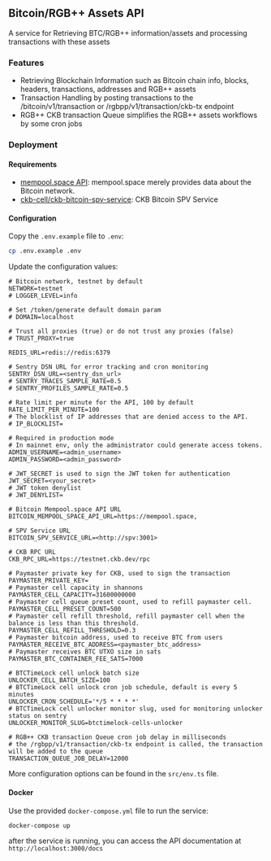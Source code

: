 ## Bitcoin/RGB++ Assets API

A service for Retrieving BTC/RGB++ information/assets and processing transactions with these assets

### Features
- Retrieving Blockchain Information such as Bitcoin chain info, blocks, headers, transactions, addresses and RGB++ assets
- Transaction Handling by posting transactions to the /bitcoin/v1/transaction or /rgbpp/v1/transaction/ckb-tx endpoint
- RGB++ CKB transaction Queue simplifies the RGB++ assets workflows by some cron jobs

### Deployment

#### Requirements

- [mempool.space API](https://mempool.space/docs): mempool.space merely provides data about the Bitcoin network.
- [ckb-cell/ckb-bitcoin-spv-service](https://github.com/ckb-cell/ckb-bitcoin-spv-service): CKB Bitcoin SPV Service

#### Configuration

Copy the `.env.example` file to `.env`: 

```bash
cp .env.example .env
```

Update the configuration values:

```env
# Bitcoin network, testnet by default
NETWORK=testnet
# LOGGER_LEVEL=info

# Set /token/generate default domain param
# DOMAIN=localhost

# Trust all proxies (true) or do not trust any proxies (false)
# TRUST_PROXY=true

REDIS_URL=redis://redis:6379

# Sentry DSN URL for error tracking and cron monitoring
SENTRY_DSN_URL=<sentry_dsn_url>
# SENTRY_TRACES_SAMPLE_RATE=0.5
# SENTRY_PROFILES_SAMPLE_RATE=0.5

# Rate limit per minute for the API, 100 by default
RATE_LIMIT_PER_MINUTE=100
# The blocklist of IP addresses that are denied access to the API.
# IP_BLOCKLIST=

# Required in production mode
# In mainnet env, only the administrator could generate access tokens.
ADMIN_USERNAME=<admin_username>
ADMIN_PASSWORD=<admin_password>

# JWT_SECRET is used to sign the JWT token for authentication
JWT_SECRET=<your_secret>
# JWT token denylist
# JWT_DENYLIST=

# Bitcoin Mempool.space API URL
BITCOIN_MEMPOOL_SPACE_API_URL=https://mempool.space,

# SPV Service URL
BITCOIN_SPV_SERVICE_URL=<http://spv:3001>

# CKB RPC URL
CKB_RPC_URL=https://testnet.ckb.dev/rpc

# Paymaster private key for CKB, used to sign the transaction
PAYMASTER_PRIVATE_KEY=
# Paymaster cell capacity in shannons
PAYMASTER_CELL_CAPACITY=31600000000
# Paymaster cell queue preset count, used to refill paymaster cell.
PAYMASTER_CELL_PRESET_COUNT=500
# Paymaster cell refill threshold, refill paymaster cell when the balance is less than this threshold.
PAYMASTER_CELL_REFILL_THRESHOLD=0.3
# Paymaster bitcoin address, used to receive BTC from users
PAYMASTER_RECEIVE_BTC_ADDRESS=<paymaster_btc_address>
# Paymaster receives BTC UTXO size in sats
PAYMASTER_BTC_CONTAINER_FEE_SATS=7000

# BTCTimeLock cell unlock batch size
UNLOCKER_CELL_BATCH_SIZE=100
# BTCTimeLock cell unlock cron job schedule, default is every 5 minutes
UNLOCKER_CRON_SCHEDULE='*/5 * * * *'
# BTCTimeLock cell unlocker monitor slug, used for monitoring unlocker status on sentry
UNLOCKER_MONITOR_SLUG=btctimelock-cells-unlocker

# RGB++ CKB transaction Queue cron job delay in milliseconds
# the /rgbpp/v1/transaction/ckb-tx endpoint is called, the transaction will be added to the queue
TRANSACTION_QUEUE_JOB_DELAY=12000
```

More configuration options can be found in the `src/env.ts` file.

#### Docker

Use the provided `docker-compose.yml` file to run the service:

```bash
docker-compose up
```

after the service is running, you can access the API documentation at `http://localhost:3000/docs`
